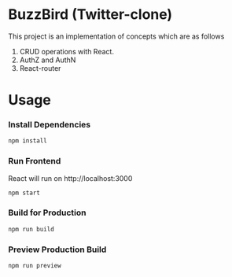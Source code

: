 # BuzzBird (Twitter-clone)

This project is an implementation of concepts which are as follows
1. CRUD operations with React.
2. AuthZ and AuthN
3. React-router

# Usage

### Install Dependencies

```bash
npm install
```

### Run Frontend

React will run on http://localhost:3000

```bash
npm start
```

### Build for Production

```bash
npm run build
```

### Preview Production Build

```bash
npm run preview
```